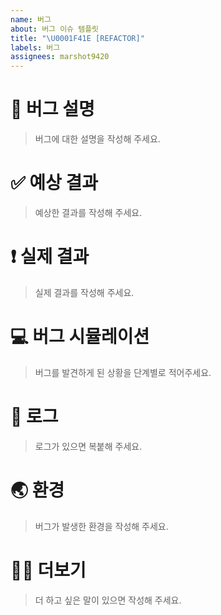 ```yaml
---
name: 버그
about: 버그 이슈 템플릿
title: "\U0001F41E [REFACTOR]"
labels: 버그
assignees: marshot9420
---
```


# 🐞 버그 설명

> 버그에 대한 설명을 작성해 주세요.

# ✅ 예상 결과

> 예상한 결과를 작성해 주세요.

# ❗ 실제 결과

> 실제 결과를 작성해 주세요.

# 💻 버그 시뮬레이션

> 버그를 발견하게 된 상황을 단계별로 적어주세요.

# 📄 로그

> 로그가 있으면 복붙해 주세요.

# 🌏 환경

> 버그가 발생한 환경을 작성해 주세요.

# 🙋🏻 더보기

> 더 하고 싶은 말이 있으면 작성해 주세요.
